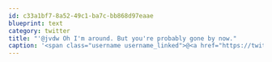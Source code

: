 ```yaml
---
id: c33a1bf7-8a52-49c1-ba7c-bb868d97eaae
blueprint: text
category: twitter
title: "'@jvdw Oh I'm around. But you're probably gone by now."
caption: '<span class="username username_linked">@<a href="https://twitter.com/jvdw" title="John van der Woude">jvdw</a></span> Oh I''m around. But you''re probably gone by now.'
---
```

